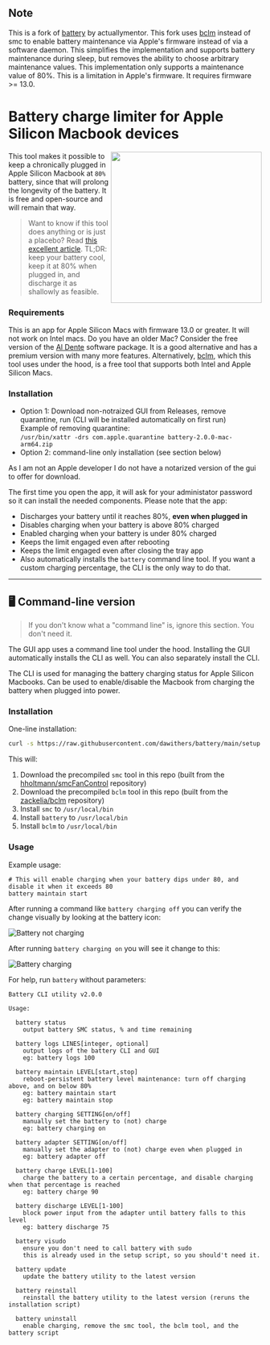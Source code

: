## Note
This is a fork of [battery](https://github.com/actuallymentor/battery) by actuallymentor. This fork uses [bclm](https://github.com/zackelia/bclm) instead of smc to enable battery maintenance via Apple's firmware instead of via a software daemon. This simplifies the implementation and supports battery maintenance during sleep, but removes the ability to choose arbitrary maintenance values. This implementation only supports a maintenance value of 80%. This is a limitation in Apple's firmware. It requires firmware >= 13.0.

# Battery charge limiter for Apple Silicon Macbook devices

<img width="300px" align="right" src="./screenshots/tray.png"/>This tool makes it possible to keep a chronically plugged in Apple Silicon Macbook at `80%` battery, since that will prolong the longevity of the battery. It is free and open-source and will remain that way.

> Want to know if this tool does anything or is just a placebo? Read [this excellent article](https://batteryuniversity.com/article/bu-808-how-to-prolong-lithium-based-batteries). TL;DR: keep your battery cool, keep it at 80% when plugged in, and discharge it as shallowly as feasible.

### Requirements

This is an app for Apple Silicon Macs with firmware 13.0 or greater. It will not work on Intel macs. Do you have an older Mac? Consider the free version of the [Al Dente](https://apphousekitchen.com/) software package. It is a good alternative and has a premium version with many more features. Alternatively, [bclm](https://github.com/zackelia/bclm), which this tool uses under the hood, is a free tool that supports both Intel and Apple Silicon Macs.

### Installation

- Option 1: Download non-notraized GUI from Releases, remove quarantine, run (CLI will be installed automatically on first run)  
  Example of removing quarantine:  
  `/usr/bin/xattr -drs com.apple.quarantine battery-2.0.0-mac-arm64.zip`  
- Option 2: command-line only installation (see section below)

As I am not an Apple developer I do not have a notarized version of the gui to offer for download.

The first time you open the app, it will ask for your administator password so it can install the needed components. Please note that the app:

- Discharges your battery until it reaches 80%, **even when plugged in**
- Disables charging when your battery is above 80% charged
- Enabled charging when your battery is under 80% charged
- Keeps the limit engaged even after rebooting
- Keeps the limit engaged even after closing the tray app
- Also automatically installs the `battery` command line tool. If you want a custom charging percentage, the CLI is the only way to do that.

---

## 🖥 Command-line version

> If you don't know what a "command line" is, ignore this section. You don't need it.

The GUI app uses a command line tool under the hood. Installing the GUI automatically installs the CLI as well. You can also separately install the CLI.

The CLI is used for managing the battery charging status for Apple Silicon Macbooks. Can be used to enable/disable the Macbook from charging the battery when plugged into power.

### Installation

One-line installation:

```bash
curl -s https://raw.githubusercontent.com/dawithers/battery/main/setup.sh | bash
```

This will:

1. Download the precompiled `smc` tool in this repo (built from the [hholtmann/smcFanControl](https://github.com/hholtmann/smcFanControl.git) repository)
2. Download the precompiled `bclm` tool in this repo (built from the [zackelia/bclm](https://github.com/zackelia/bclm.git) repository)
3. Install `smc` to `/usr/local/bin`
4. Install `battery` to `/usr/local/bin`
5. Install `bclm` to `/usr/local/bin`

### Usage

Example usage:

```shell
# This will enable charging when your battery dips under 80, and disable it when it exceeds 80
battery maintain start
```

After running a command like `battery charging off` you can verify the change visually by looking at the battery icon:

![Battery not charging](./screenshots/not-charging-screenshot.png)

After running `battery charging on` you will see it change to this:

![Battery charging](./screenshots/charging-screenshot.png)

For help, run `battery` without parameters:

```
Battery CLI utility v2.0.0

Usage:

  battery status
    output battery SMC status, % and time remaining

  battery logs LINES[integer, optional]
    output logs of the battery CLI and GUI
    eg: battery logs 100

  battery maintain LEVEL[start,stop]
    reboot-persistent battery level maintenance: turn off charging above, and on below 80%
    eg: battery maintain start
    eg: battery maintain stop

  battery charging SETTING[on/off]
    manually set the battery to (not) charge
    eg: battery charging on

  battery adapter SETTING[on/off]
    manually set the adapter to (not) charge even when plugged in
    eg: battery adapter off

  battery charge LEVEL[1-100]
    charge the battery to a certain percentage, and disable charging when that percentage is reached
    eg: battery charge 90

  battery discharge LEVEL[1-100]
    block power input from the adapter until battery falls to this level
    eg: battery discharge 75

  battery visudo
    ensure you don't need to call battery with sudo
    this is already used in the setup script, so you should't need it.

  battery update
    update the battery utility to the latest version

  battery reinstall
    reinstall the battery utility to the latest version (reruns the installation script)

  battery uninstall
    enable charging, remove the smc tool, the bclm tool, and the battery script
```